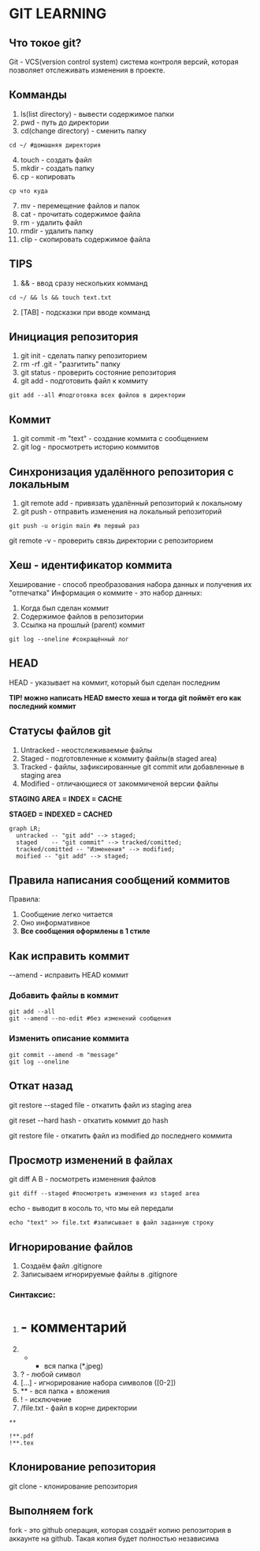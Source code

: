 # GIT LEARNING

## Что токое git?

Git - VCS(version control system) система контроля версий, которая позволяет отслеживать изменения в проекте.

## Комманды

1. ls(list directory) - вывести содержимое папки
2. pwd - путь до директории
3. cd(change directory) - сменить папку
```
cd ~/ #домашняя директория
```
4. touch - создать файл
5. mkdir - создать папку
6. cp - копировать
```
cp что куда
```
7. mv - перемещение файлов и папок
8. cat - прочитать содержимое файла
9. rm - удалить файл
10. rmdir - удалить папку
11. clip - скопировать содержимое файла

## TIPS

1. && - ввод сразу нескольких комманд
```
cd ~/ && ls && touch text.txt
```
2. [TAB] - подсказки при вводе комманд

## Инициация репозитория

1. git init - сделать папку репозиторием
2. rm -rf .git - "разгитить" папку
3. git status - проверить состояние репозитория
4. git add - подготовить файл к коммиту
```
git add --all #подготовка всех файлов в директории
```

## Коммит

1. git commit -m "text" - создание коммита с сообщением
2. git log - просмотреть историю коммитов

## Синхронизация удалённого репозитория с локальным

1. git remote add - привязать удалённый репозиторий к локальному
2. git push  - отправить изменения на локальный репозиторий 
```
git push -u origin main #в первый раз
```
git remote -v - проверить связь директории с репозиторием

## Хеш - идентификатор коммита

Хеширование - способ преобразования набора данных и получения их "отпечатка"
Информация о коммите - это набор данных:
1. Когда был сделан коммит
2. Содержимое файлов в репозитории
3. Ссылка на прошлый (parent) коммит
```
git log --oneline #сокращённый лог 
```

## HEAD

HEAD - указывает на коммит, который был сделан последним

**TIP! можно написать HEAD вместо хеша и тогда git поймёт его как последний коммит**

## Статусы файлов git

1. Untracked - неостслеживаемые файлы
2. Staged - подготовленные к коммиту файлы(в staged area)
3. Tracked - файлы, зафиксированные git commit или добавленные в staging area
4. Modified - отличающиеся от закоммиченой версии файлы

**STAGING AREA = INDEX = CACHE**

**STAGED = INDEXED = CACHED**

```mermaid
graph LR;
  untracked -- "git add" --> staged;
  staged    -- "git commit" --> tracked/comitted;
  tracked/comitted -- "Изменения" --> modified;
  moified -- "git add" --> staged;
``` 
## Правила написания сообщений коммитов

Правила:
1. Сообщение легко читается
2. Оно информативное
3. **Все сообщения оформлены в 1 стиле**

## Как исправить коммит

--amend - исправить HEAD коммит

### Добавить файлы в коммит

```
git add --all
git --amend --no-edit #без изменений сообщения
```

### Изменить описание коммита

```
git commit --amend -m "message"
git log --oneline
```

## Откат назад 

git restore --staged file - откатить файл из staging area

git reset --hard hash - откатить коммит до hash

git restore file - откатить файл из modified до последнего коммита

## Просмотр изменений в файлах

git diff A B - посмотреть изменения файлов
```
git diff --staged #посмотреть изменения из staged area
```
echo - выводит в косоль то, что мы ей передали
```
echo "text" >> file.txt #записывает в файл заданную строку
```

## Игнорирование файлов

1. Создаём файл .gitignore
2. Записываем игнорируемые файлы в .gitignore

### Синтаксис: 

1. # - комментарий
2. * - вся папка (*.jpeg)
3. ? - любой символ
4. [...] - игнорирование набора символов ([0-2])
5. ** - вся папка + вложения
6. ! - исключение
7. /file.txt - файл в корне директории
```
**

!**.pdf
!**.tex
```

## Клонирование репозитория

git clone - клонирование репозитория

## Выполняем fork

fork - это github операция, которая создаёт копию репозитория в аккаунте на github. Такая копия будет полностью независима